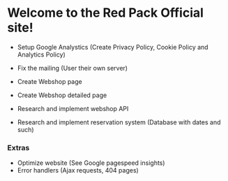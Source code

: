 # Welcome to the Red Pack Official site!

* Setup Google Analystics (Create Privacy Policy, Cookie Policy and Analytics Policy)

* Fix the mailing (User their own server)

* Create Webshop page
* Create Webshop detailed page
* Research and implement webshop API
* Research and implement reservation system (Database with dates and such)

### Extras

* Optimize website (See Google pagespeed insights)
* Error handlers (Ajax requests, 404 pages)